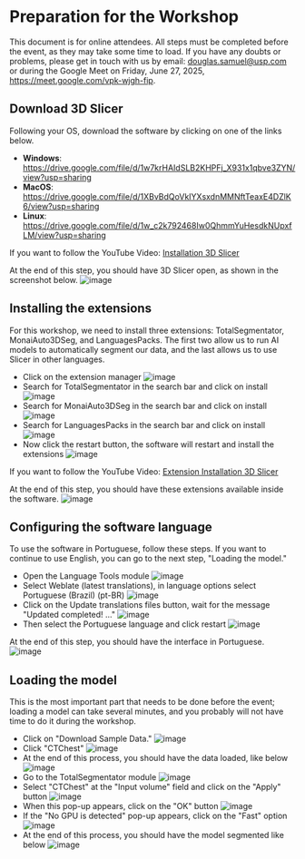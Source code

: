 # Preparation for the Workshop
This document is for online attendees. All steps must be completed before the event, as they may take some time to load.
If you have any doubts or problems, please get in touch with us by email: douglas.samuel@usp.com or during the Google Meet on Friday, June 27, 2025, https://meet.google.com/vpk-wjgh-fip.

## Download 3D Slicer
Following your OS, download the software by clicking on one of the links below. 

- **Windows**: https://drive.google.com/file/d/1w7krHAIdSLB2KHPFj_X931x1qbve3ZYN/view?usp=sharing
- **MacOS**: https://drive.google.com/file/d/1XBvBdQoVkIYXsxdnMMNftTeaxE4DZlK6/view?usp=sharing
- **Linux**: https://drive.google.com/file/d/1w_c2k792468Iw0QhmmYuHesdkNUpxfLM/view?usp=sharing

If you want to follow the YouTube Video: [Installation 3D Slicer](https://www.youtube.com/watch?v=_KsyJvQ18gY)

At the end of this step, you should have 3D Slicer open, as shown in the screenshot below.
![image](https://github.com/user-attachments/assets/1a8d681a-bf6f-447b-9947-5dc5ac709c88)

## Installing the extensions
For this workshop, we need to install three extensions: TotalSegmentator, MonaiAuto3DSeg, and LanguagesPacks. 
The first two allow us to run AI models to automatically segment our data, and the last allows us to use Slicer in other languages.

- Click on the extension manager
  ![image](https://github.com/user-attachments/assets/f81b98ae-7098-4241-aebc-5ddd98889a47)
- Search for TotalSegmentator in the search bar and click on install
  ![image](https://github.com/user-attachments/assets/0951c816-8b4a-4512-85ab-4bb8c2f52569)
- Search for MonaiAuto3DSeg in the search bar and click on install
  ![image](https://github.com/user-attachments/assets/15e20b3c-4ce4-4e95-9086-2ee09610fbd5)
- Search for LanguagesPacks in the search bar and click on install
  ![image](https://github.com/user-attachments/assets/62cce39d-5342-4880-a785-3d7750736c60)
- Now click the restart button, the software will restart and install the extensions
  ![image](https://github.com/user-attachments/assets/7362c8a3-5e46-4bd8-b8cf-45c1f7ab5059)

If you want to follow the YouTube Video: [Extension Installation 3D Slicer](https://youtu.be/YVK97ws6fHc)

At the end of this step, you should have these extensions available inside the software.
![image](https://github.com/user-attachments/assets/9c21ed13-b1e8-4ff1-845e-29ca0fc9c0a0)

## Configuring the software language
To use the software in Portuguese, follow these steps. If you want to continue to use English, you can go to the next step, "Loading the model."
- Open the Language Tools module
  ![image](https://github.com/user-attachments/assets/f7e38a94-3297-4864-9203-3b02dba79c1b)
- Select Weblate (latest translations), in language options select Portuguese (Brazil) (pt-BR)
  ![image](https://github.com/user-attachments/assets/872da20d-c014-4129-afb7-f7385d939d26)
- Click on the Update translations files button, wait for the message "Updated completed! ..."
  ![image](https://github.com/user-attachments/assets/b1b22b3e-6d2d-4887-a556-2f8fdf59fbaf)
- Then select the Portuguese language and click restart
  ![image](https://github.com/user-attachments/assets/d77835da-1715-400f-829b-dd3b4fa65dd4)

At the end of this step, you should have the interface in Portuguese.
![image](https://github.com/user-attachments/assets/35501117-ca48-457d-9fb1-c79e13d282cb)

## Loading the model
This is the most important part that needs to be done before the event; loading a model can take several minutes, and you probably will not have time to do it during the workshop.
- Click on "Download Sample Data."
  ![image](https://github.com/user-attachments/assets/94eb0c83-b3c7-4b82-a85c-2be3952b90a0)
- Click "CTChest"
  ![image](https://github.com/user-attachments/assets/907a96c5-74d0-4463-8d37-d972233064b0)
- At the end of this process, you should have the data loaded, like below
  ![image](https://github.com/user-attachments/assets/db3dab21-2ff8-43d8-8570-2434b3c65175)
- Go to the TotalSegmentator module
  ![image](https://github.com/user-attachments/assets/621703a7-3bac-4d24-8d1c-ab3fe95deb14)
- Select "CTChest" at the "Input volume" field and click on the "Apply" button
  ![image](https://github.com/user-attachments/assets/cbc78fd6-1b47-4037-940f-60bfdc313feb)
- When this pop-up appears, click on the "OK" button
  ![image](https://github.com/user-attachments/assets/7142b524-04fe-4849-92ed-185df3e0910a)
- If the "No GPU is detected" pop-up appears, click on the "Fast" option
  ![image](https://github.com/user-attachments/assets/455a7c1e-4ea6-4ac2-bd5b-c4b71243d5f2)
- At the end of this process, you should have the model segmented like below
  ![image](https://github.com/user-attachments/assets/d8955ebb-c907-4be7-907b-e103bbfaa3b6)

